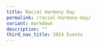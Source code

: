 ```yaml
---
title: Racial Harmony Day
permalink: /racial-harmony-day/
variant: markdown
description: ""
third_nav_title: 2024 Events
---
```

